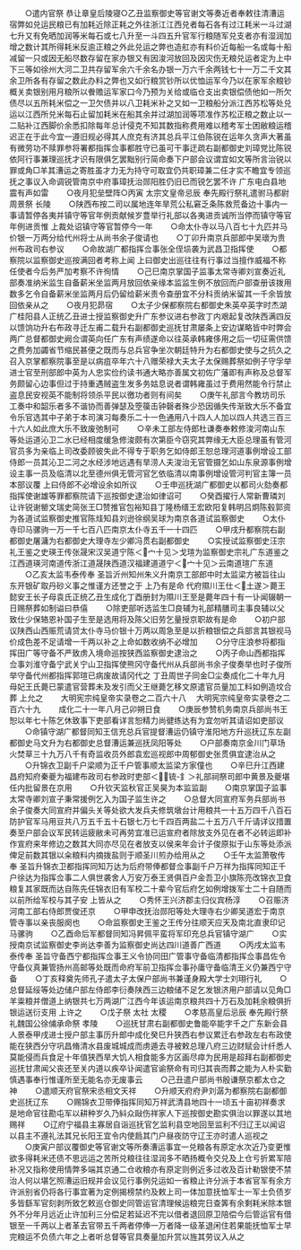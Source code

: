 <!-- { "loadSidebar": true } -->
　　○遣内官祭  恭让章皇后陵寝○乙丑监察御史等官谢文等奏近者奉敕往清漕运宿弊如兑运民粮已有加耗近除正耗之外往浙江江西兑者每石各有过江耗米一斗过湖七升又有免晒加润等米每石或七八升至一斗四五升官军行粮随军兑支者亦有湿润加增之数计其所得耗米反逾正粮之外此兑运之弊也造舡亦有料价近每船一名或每十船减留一只或因无船尽数存留在家办银又有因浚河放回及因灾伤无粮兑运者定为上中下三等如徐州大河二卫共存留军余六千余名办银一万六千余两钱七十一万二千文其余卫所各有存留之数此办料之弊也又如行粮赏钞所以优恤运军今乃以在家军余粮钞概关卖银别用月粮所以餋赡运军家口今乃预为关给或临仓支出卖银偿债他如一所欠债尽以五所耗米偿之一卫欠债并以八卫耗米补之又如一卫粮船分派江西苏松等处兑运以江西所兑米每石止留加耗米在船其余并过湖加润等项准作苏松正粮之数止以一二贴补江西脚价余悉扣除每年总计侵克不知其数指称费用难以稽考军士困敝粮运稽迟正在于此今宜一遵旧规必得其人庶克有济其总兵平江伯陈锐在运年久贪声大著虽有微劳功不赎罪参将署都指挥佥事都胜守已虽可干事迂疏右副都御史刘璋党比陈锐依阿行事兼理巡抚才识有限俱乞罢黜别行简命奏下户部会议谓宜如文等所言治锐以罪或角□羊其漕运之寄胜虽才力无为持守可取宜仍共职璋兼二任才实不瞻宜专领巡抚之事议入命调锐管南京中府事璋抚治郧阳胜仍旧已而锐乞罢不许  广东电白县地震有声如雷
　　○夜月犯垒壁阵○丙寅  太宗文皇帝忌辰  奉先殿行祭礼遣驸马都尉周景祭  长陵
　　○陕西布按二司以属地连年旱荒公私窘乏条陈救荒备边十事内一事请暂停各夷并镇守等官年例贡献候岁豊举行礼部以各夷进贡诚所当停而镇守等官年例进贡惟  上裁处诏镇守等官暂停今一年
　　○命太仆寺以马八百七十九匹并马价银一万两分给代州将士从尚书余子俊请也
　　○丁卯升南京兵部郎中吴瓌为贵州布政司右参议
　　○命故湖广都指挥佥事张全侄埙袭为武昌卫指挥使
　　○都察院以监察御史巡按满回者考称上闻  上曰御史出巡往往有行事过当擅作威福不称任使者今后务严加考察不许徇情
　　○己巳南京掌国子监事太常寺卿刘宣奏近礼部奏准纳米监生自备薪米坐监两月放回依亲缘本监监生例不放回而户部查册该拨用数多乞令自备薪米坐监两月后仍留给薪米责令查册宜不分科贡纳米留其一千余皆放回依亲从之
　　○夜月犯昴宿
　　○太子少保都察院右都御史朱英卒英字时杰湖广桂阳县人正统乙丑进士授监察御史升广东参议进右参政丁内艰起复改陕西满四反以馈饷功升右布政寻迁左甫二载升右副都御史巡抚甘肃屡条上安边谋略皆中时弊会两广总督都御史阙佥谓英向任广东有声绩遂命以往英承韩雍侈用之后一切征需供馈之费务加蠲省节缩民甚便之既而与总兵官争坐次朝廷特升为右都御史使与之抗久之召入京掌都察院事至是以病疽卒年六十八赠荣禄大夫太子太保赐葬祭如例子守孚举进士官至刑部郎中英为人忠实俭约读书通大略亦善属文初佐广藩即有声称及总督军务颇留心边事但过于持重遇贼盗生发多务姑息说者谓韩雍虽过于费用然能令行禁止盗息民安视英不能制将领杀平民以徼功者则有间矣
　　○庚午礼部言今教坊司乐工奏中和韶乐者多不谐协而善弹瑟及箜篌击钟磬者殊少恐因循失传渐致大乐不备宜令乐官选其中子弟于本司演习每奏乐二十一色通用八十四人人加以四人共选三百三十六人如此庶大乐不致废弛制可
　　○辛未工部左侍郎杜谦奏奉敕修浚河南山东等处运道沁卫二水已经相度缓急修浚颇有次第臣今窃究其弊缘无大臣总理虽有管河官员多为亲临上司改委顾彼失此不得专于职务乞如侍郎王恕总理河道事例增设工部侍郎一员其沁卫二河之水经涉地远遇有旱涝人夫浚治无官管摄乞如山东泉源事例增设主事一员及临清以北至德州俱无管河官乞依临清以南事例增设管河判官主簿一员本部议覆  上曰侍郎不必增设余如所议
　　○壬申巡抚湖广都御史以都司火劾奏都指挥使谢雄等罪都察院请下巡按御史逮治如律诏可
　　○癸酉擢行人常新曹璘刘让许锐谢罃文瑞史简张王□赞推官包裕知县丁隆杨缙王宏欧阳复韩明吕炯陈毂郭资为各道试监察御史推官陈烓知县刘逊徐纲吴球为南京各道试监察御史
　　○太仆寺印马骡驹一万一千七百八匹南京太仆寺五千一十四匹
　　○甲戌升都察院右副都御史屠滽为右都御史大理寺左少卿冯贯右副都御史
　　○实授试监察御史汪宗礼王鉴之史瑛王传张晟宋汉吴道宁陈＜宀十见＞戈瑄为监察御史宗礼广东道鉴之江西道瑛河南道传浙江道晟陕西道汉福建道道宁＜宀十见＞云南道瑄广东道
　　○乙亥太监韦泰传奉  圣旨沂州知州朱义升南京工部郎中时太监梁方被旨往山东开银矿取丹砂义事之惟谨方还誉之于  上乃有是命  代府隰川王仕＜土遂＞薨王懿安王长子母袁氏正统乙丑生成化丁酉册封为隰川王至是薨年四十有一讣闻辍朝一日赐祭葬如制谥曰恭僖
　　○除吏部听选监生□良辅为礼部精膳司主事良辅以父致仕少保辂恩补国子生至是选用将及陈父旧劳乞量授京职故有是命
　　○初户部议陕西山西赈荒请贷太仆寺马价银十万两以周急至是以折粮银偿之兵部言其银视马价成色差不足请增一千两以补之上命如数收纳不必增加
　　○分守庄浪参将都指挥田广等守备不严致虏入境命巡按狭西监察御史逮治之
　　○丙子命山西都指挥佥事刘淮守备宁武关宁山卫指挥使熊冈守备代州从兵部尚书余子俊奏举也时子俊所举守备代州都指挥郭瑄已病废故请冈代之  丁丑周世子同金□尘奏成化二十年九月母妃王氏薨已蒙遣官营葬未及发引而父王继薨乞移文原遣官员量加工料如例造坟合葬  上允之
　　大明宪宗纯皇帝实录卷之二百六十八
　大明宪宗纯皇帝实录卷之二百六十九
　　成化二十一年八月己卯朔日食
　　○庚辰参赞机务南京兵部尚书王恕以年七十陈乞休致事下吏部看详言恕精力尚徤练达有为宜勿听其请诏如吏部议
　　○命镇守湖广都督同知王信充总兵官提督漕运仍镇守淮阳地方升巡抚辽东左副都御史马文升为右都御史总督漕运兼巡抚凤阳等处
　　○户部奏南京金川门草场火焚草三十九万八千有奇监收员外郎袁宏巡视郎中周郁御史张贯俱宜逮治从之
　　○升锦衣卫副千户梁顺为正千户管事顺太监梁方家僮也
　　○辛巳升江西建昌府知府秦夔为福建布政司右参政时吏部＜锍-釒＞礼部祠祭司郎中黄景及夔堪任内批留景在京用
　　○升钦天监秋官正吴昊为本监监副
　　○南京掌国子监事太常寺卿刘宣子秉常援例乞入为国子监生许之
　　○总督大同宣府军务兵部尚书余子俊奏大同宣府并偏头关等处欲大发兵夫修筑墩台计用粮共一十五万四千八百石防护官军马用豆共八万五千五十石银七万七千四百两盐二十五万八千斤请详议措置奏至户部会议军民转运疲敝未可再劳宜准已运宣府者除放支外见在者不必转运即补作宣府来年修边之数其大同亦尽见在者放支以侯来年会计子俊原拟于山东等处添派俾足前数其银以籴粮料内摘拨盐则于顺圣川煎办给用从之
　　○壬午太监萧敬传奉  圣旨升锦衣卫都指挥同知万达为后府带俸都督佥事副千户万祥为指挥同知正千户徐达为指挥佥事二人俱世袭舍人万安万泰王贤俱百户金吾卫小旗陈亮改锦衣卫食粮复其家既而达自陈先任锦衣旧有军校二十辈今官后府乞如例增拨军士二十自随而以前所给军校与其子安  上皆从之
　　○秀怀王兴济郡主归仪宾杨淳
　　○召赈济河南工部右侍郎贾俊还京
　　○甲申改抚治郧阳等处大理寺右少卿吴道宏于南京管寺事以亲丧服阕也
　　○命监察御史王鉴之王传分往顺天应天及南北直隶印记马骡驹
　　○乙酉命后军都督同知冯昇佩平蛮将军印充总兵官镇守湖广
　　○实授南京试监察御史李尚达李善为监察御史尚达四川道善广西道
　　○丙戌太监韦泰传奉  圣旨守备西宁都指挥佥事王义令协同田广管事守备临清都指挥佥事昌佐令守备仪真兼管扬州高邮等处既而命府军前卫指挥佥事孙庸守备临清王义仍兼西宁守备
　　○丁亥释奠先师孔子遣太子太保户部尚书兼谨身殿大学士刘珝行礼
　　○总督延绥等处边储户部左侍郎李衍奏陕西三边粮储不足乞发银济用户部请以见角□羊粜粮并僧道上纳银共七万两湖广江西今年该运南京粮共四十万石及加耗余粮俱折银运送衍支用  上许之
　　○戊子祭  太社  太稷
　　○孝慈高皇后忌辰  奉先殿行祭礼魏国公徐俌承命祭  孝陵
　　○巡抚甘肃右副都御史鲁能卒能字千之广东新会县人景泰甲戌进士授户部主事历升郎中成化癸巳升狭西右参议累迁右参政左右布政使能在狭西分守巩昌脩清水县废城城成而虏遁去寻被敕总理八府三边财赋会计纤悉人莫能侵而兵食足十年值狭西旱大饥人相食能多方区画尽瘁为民用是超拜右副都御史巡抚甘肃闻父丧还至关内道以疾卒讣闻遣官谕祭命有司归其丧而葬之能为人朴实勤慎遇事奉行惟谨所至无能名亦无废事云
　　○己丑遣户部尚书殷谦祭京都太仓之神
　　○遣顺天府官祭宋丞相文天祥
　　○升顺天府府尹刘潺为都察院右副都御史巡抚辽东
　　○赐锦衣卫带俸指挥同知万祥武清县地四十一顷五十亩初祥奏求是地命官往勘屯军以耕种岁久乃紏众敺伤祥家人下巡按御史勘实俱治以罪遂以其地赐祥
　　○辽府宁福县主寡居自诣巡抚官乞监利县空地回至监利不归辽王以闻诏以县主不遵礼法其兄长阳王宜令内使扃其门户昼夜防守辽王亦时遣人巡视之
　　○庚寅户部议覆御史等官谢文等所奏漕运事宜一兑粮各有原定水次近乃变更惟欲多得耗米还债不思远运之苦所兑粮往往湿润多不晒扬概令交兑及上仓亏折累军陪补况又指称使用情弊多端其京通二仓收粮亦有原定则例近多过收及百计勒银使不禁治人何以堪乞照漕运旧规并会议见行事例兑运如一省粮止许分派于本省官军有余方许派别省仍将各行事宜著为定例揭榜禁约及敕上司一体加意抚恤军士一军士负债岁多皆繇军官刻剥所致乞敕巡仓御史同管运官清理候运粮完日查筭有余剩耗米除本银外不分年月远近止许加利三分偿足若延迟不完以借者退回原卫陪偿今后管运官有借银至一千两以上者革去官带五千两者停俸一万者降一级革退闲住若果能抚恤军士早完粮运不负债六年之上者听总督等官具奏量加升赏以旌其劳议入从之
